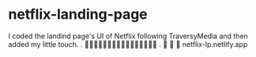 # netflix-landing-page
I coded the landind page's UI of Netflix following TraversyMedia and then added my little touch.
.
📌📌📌📌📌📌📌📌📌📌📌📌📌📌📌📌
.
🔗 🔗 🔗  netflix-lp.netlify.app 

